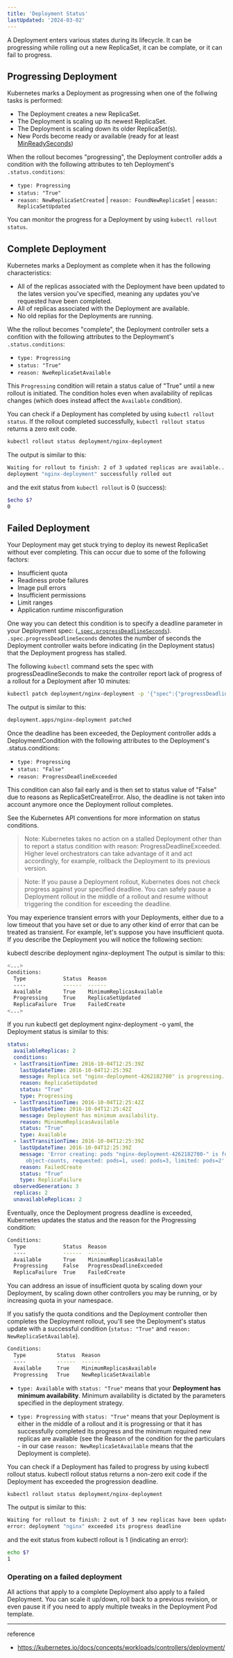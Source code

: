 ```yaml
---
title: 'Deployment Status'
lastUpdated: '2024-03-02'
---
```


A Deployment enters various states during its lifecycle. It can be progressing while rolling out a new ReplicaSet, it can be complate, or it can fail to progress.

## Progressing Deployment

Kubernetes marks a Deployment as progressing when one of the follwing tasks is performed:
- The Deployment creates a new ReplicaSet.
- The Deployment is scaling up its newest ReplicaSet.
- The Deployment is scaling down its older ReplicaSet(s).
- New Pords become ready or available (ready for at least [MinReadySeconds](https://kubernetes.io/docs/concepts/workloads/controllers/deployment/#min-ready-seconds))

When the rollout becomes "progressing", the Deployment controller adds a condition with the following attributes to teh Deployment's `.status.conditions`:
- `type: Progressing`
- `status: "True"`
- `reason: NewReplicaSetCreated` | `reason: FoundNewReplicaSet` | `eeason: ReplicaSetUpdated`

You can monitor the progress for a Deployment by using `kubectl rollout status`.

## Complete Deployment

Kubernetes marks a Deployment as complete when it has the following characteristics:
- All of the replicas associated with the Deployment have been updated to the lates version you've specified, meaning any updates you've requested have been completed.
- All of replicas associated with the Deployment are available.
- No old replias for the Deployments are running.

Whe the rollout becomes "complete", the Deployment controller sets a confition with the following attributes to the Deploymwnt's `.status.conditions`:

- `type: Progressing`
- `status: "True"`
- `reason: NweReplicaSetAvailable`

This `Progressing` condition will retain a status calue of "True" until a new rollout is initiated. The condition holes even when availability of replicas changes (which does instead affect the `Available` condition).

You can check if a Deployment has completed by using `kubectl rollout status`. If the rollout completed successfully, `kubectl rollout status` returns a zero exit code.

```bash
kubectl rollout status deployment/nginx-deployment
```

The output is similar to this:

```bash
Waiting for rollout to finish: 2 of 3 updated replicas are available...
deployment "nginx-deployment" successfully rolled out
```

and the exit status from `kubectl rollout` is 0 (success):

```bash
$echo $?
0
```

## Failed Deployment 

Your Deployment may get stuck trying to deploy its newest ReplicaSet without ever completing. This can occur due to some of the following factors:

- Insufficient quota
- Readiness probe failures
- Image pull errors
- Insufficient permissions
- Limit ranges
- Application runtime misconfiguration

One way you can detect this condition is to specify a deadline parameter in your Deployment spec: ([`.spec.progressDeadlineSeconds`](https://kubernetes.io/docs/concepts/workloads/controllers/deployment/#progress-deadline-seconds)). `.spec.progressDeadlineSeconds` denotes the number of seconds the Deployment controller waits before indicating (in the Deployment status) that the Deployment progress has stalled.

The following `kubectl` command sets the spec with progressDeadlineSeconds to make the controller report lack of progress of a rollout for a Deployment after 10 minutes:

```bash
kubectl patch deployment/nginx-deployment -p '{"spec":{"progressDeadlineSeconds":600}}'
```

The output is similar to this:

```bash
deployment.apps/nginx-deployment patched
```

Once the deadline has been exceeded, the Deployment controller adds a DeploymentCondition with the following attributes to the Deployment's .status.conditions:

- `type: Progressing`
- `status: "False"`
- `reason: ProgressDeadlineExceeded`

This condition can also fail early and is then set to status value of "False" due to reasons as ReplicaSetCreateError. Also, the deadline is not taken into account anymore once the Deployment rollout completes.

See the Kubernetes API conventions for more information on status conditions.

> Note: Kubernetes takes no action on a stalled Deployment other than to report a status condition with reason: ProgressDeadlineExceeded. Higher level orchestrators can take advantage of it and act accordingly, for example, rollback the Deployment to its previous version.
 
> Note: If you pause a Deployment rollout, Kubernetes does not check progress against your specified deadline. You can safely pause a Deployment rollout in the middle of a rollout and resume without triggering the condition for exceeding the deadline.

You may experience transient errors with your Deployments, either due to a low timeout that you have set or due to any other kind of error that can be treated as transient. For example, let's suppose you have insufficient quota. If you describe the Deployment you will notice the following section:

kubectl describe deployment nginx-deployment
The output is similar to this:

```bash
<...>
Conditions:
  Type            Status  Reason
  ----            ------  ------
  Available       True    MinimumReplicasAvailable
  Progressing     True    ReplicaSetUpdated
  ReplicaFailure  True    FailedCreate
<...>
```

If you run kubectl get deployment nginx-deployment -o yaml, the Deployment status is similar to this:

```yaml
status:
  availableReplicas: 2
  conditions:
  - lastTransitionTime: 2016-10-04T12:25:39Z
    lastUpdateTime: 2016-10-04T12:25:39Z
    message: Replica set "nginx-deployment-4262182780" is progressing.
    reason: ReplicaSetUpdated
    status: "True"
    type: Progressing
  - lastTransitionTime: 2016-10-04T12:25:42Z
    lastUpdateTime: 2016-10-04T12:25:42Z
    message: Deployment has minimum availability.
    reason: MinimumReplicasAvailable
    status: "True"
    type: Available
  - lastTransitionTime: 2016-10-04T12:25:39Z
    lastUpdateTime: 2016-10-04T12:25:39Z
    message: 'Error creating: pods "nginx-deployment-4262182780-" is forbidden: exceeded quota:
      object-counts, requested: pods=1, used: pods=3, limited: pods=2'
    reason: FailedCreate
    status: "True"
    type: ReplicaFailure
  observedGeneration: 3
  replicas: 2
  unavailableReplicas: 2
```

Eventually, once the Deployment progress deadline is exceeded, Kubernetes updates the status and the reason for the Progressing condition:

```bash
Conditions:
  Type            Status  Reason
  ----            ------  ------
  Available       True    MinimumReplicasAvailable
  Progressing     False   ProgressDeadlineExceeded
  ReplicaFailure  True    FailedCreate
```

You can address an issue of insufficient quota by scaling down your Deployment, by scaling down other controllers you may be running, or by increasing quota in your namespace.

If you satisfy the quota conditions and the Deployment controller then completes the Deployment rollout, you'll see the Deployment's status update with a successful condition (`status: "True"` and `reason: NewReplicaSetAvailable`).

```bash
Conditions:
  Type          Status  Reason
  ----          ------  ------
  Available     True    MinimumReplicasAvailable
  Progressing   True    NewReplicaSetAvailable
```

- `type: Available` with `status: "True"` means that your **Deployment has minimum availability**. Minimum availability is dictated by the parameters specified in the deployment strategy.

- `type: Progressing` with `status: "True"` means that your Deployment is either in the middle of a rollout and it is progressing or that it has successfully completed its progress and the minimum required new replicas are available (see the Reason of the condition for the particulars - in our case `reason: NewReplicaSetAvailable` means that the Deployment is complete).

You can check if a Deployment has failed to progress by using kubectl rollout status. kubectl rollout status returns a non-zero exit code if the Deployment has exceeded the progression deadline.

```bash
kubectl rollout status deployment/nginx-deployment
```

The output is similar to this:

```bash
Waiting for rollout to finish: 2 out of 3 new replicas have been updated...
error: deployment "nginx" exceeded its progress deadline
```

and the exit status from kubectl rollout is 1 (indicating an error):

```bash
echo $?
1
```

### Operating on a failed deployment

All actions that apply to a complete Deployment also apply to a failed Deployment. You can scale it up/down, roll back to a previous revision, or even pause it if you need to apply multiple tweaks in the Deployment Pod template.

---
reference
- https://kubernetes.io/docs/concepts/workloads/controllers/deployment/
